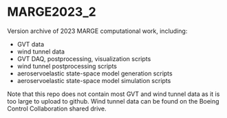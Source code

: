 # MARGE2023_2

Version archive of 2023 MARGE computational work, including:
- GVT data
- wind tunnel data
- GVT DAQ, postprocessing, visualization scripts
- wind tunnel postprocessing scripts
- aeroservoelastic state-space model generation scripts
- aeroservoelastic state-space model simulation scripts

Note that this repo does not contain most GVT and wind tunnel data as it is too large to upload to github. Wind tunnel data can be found on the Boeing Control Collaboration shared drive.
